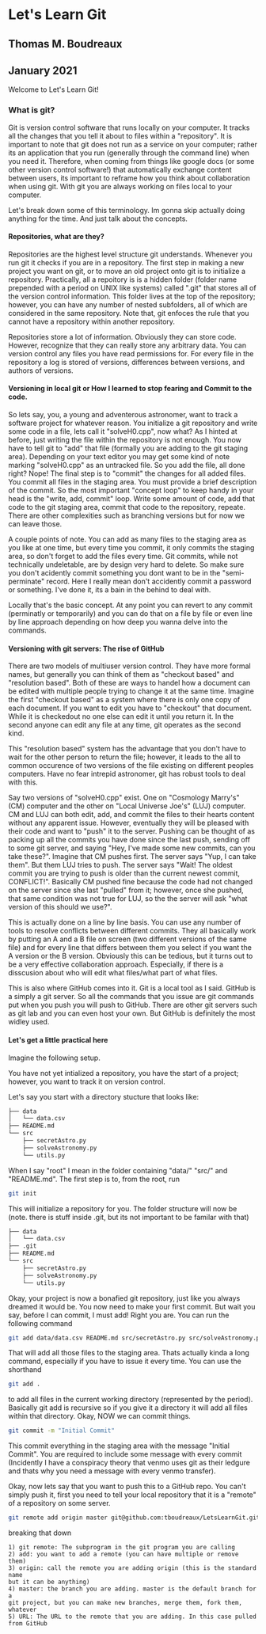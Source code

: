# Let's Learn Git
## Thomas M. Boudreaux
## January 2021

Welcome to Let's  Learn Git!

<hline>

### What is git? 
Git is version control software that runs locally on your computer. It tracks
all the changes that you tell it about to files within a "repository". It is
important to note that git does not run as a service on your computer; rather
its an application that you run (generally through the command line) when you
need it. Therefore, when coming from things like google docs (or some other
version control software!) that automatically exchange content between users,
its important to reframe how you think about collaboration when using git. With
git you are always working on files local to your computer.

Let's break down some of this terminology. Im gonna skip actually doing
anything for the time. And just talk about the concepts.

#### Repositories, what are they?
Repositories are the highest level structure git understands. Whenever you run
git it checks if you are in a repository. The first step in making a new
project you want on git, or to move an old project onto git is to initialize a
repository. Practically, all a repoitory is is a hidden folder (folder name
prepended with a period on UNIX like systems) called ".git" that stores all of
the version control information. This folder lives at the top of the
repository; however, you can have any number of nested subfolders, all of which
are considered in the same repository. Note that, git enfoces the rule that you
cannot have a repository within another repository.

Repositories store a lot of information. Obviously they can store code.
However, recognize that they can really store any arbitrary data. You can
version control any files you have read permissions for. For every file in the
repository a log is stored of versions, differences between versions, and
authors of versions. 


#### Versioning in local git or How I learned to stop fearing and Commit to the code.
So lets say, you, a young and adventerous astronomer, want to track a software
project for whatever reason. You initialize a git repository and write some
code in a file, lets call it "solveH0.cpp", now what? As I hinted at before,
just writing the file within the repository is not enough. You now have to tell
git to "add" that file (formally you are adding to the git staging area).
Depending on your text editor you may get some kind of note marking
"solveH0.cpp" as an untracked file. So you add the file, all done right? Nope!
The final step is to "commit" the changes for all added files. You commit all
files in the staging area. You must provide a brief description of the commit.
So the most important "concept loop" to keep handy in your head is the "write,
add, commit" loop. Write some amount of code, add that code to the git staging
area, commit that code to the repository, repeate. There are other complexities
such as branching versions but for now we can leave those.

A couple points of note. You can add as many files to the staging area as you
like at one time, but every time you commit, it only commits the staging area,
so don't forget to add the files every time. Git commits, while not technically
undeletable, are by design very hard to delete. So make sure you don't
acidently commit something you dont want to be in the "semi-perminate" record.
Here I really mean don't accidently commit a password or something. I've done
it, its a bain in the behind to deal with.

Locally that's the basic concept. At any point you can revert to any commit
(perminatly or temporarily) and you can do that on a file by file or even line
by line approach depending on how deep you wanna delve into the commands.

#### Versioning with git servers: The rise of GitHub
There are two models of multiuser version control. They have more formal names,
but generally you can think of them as "checkout based" and "resolution based".
Both of these are ways to handel how a document can be edited with multiple
people trying to change it at the same time. Imagine the first "checkout based"
as a system where there is only one copy of each document. If you want to edit
you have to "checkout" that document. While it is checkedout no one else can
edit it until you return it. In the second anyone can edit any file at any
time, git operates as the second kind.

This "resolution based" system has the advantage that you don't have to wait
for the other person to return the file; however, it leads to the all to common
occurence of two versions of the file existing on different peoples computers.
Have no fear intrepid astronomer, git has robust tools to deal with this.

Say two versions of "solveH0.cpp" exist. One on "Cosmology Marry's" (CM)
computer and the other on "Local Universe Joe's" (LUJ) computer. CM and LUJ can
both edit, add, and commit the files to their hearts content without any
apparent issue. However, eventually they will be pleased with their code and
want to "push" it to the server. Pushing can be thought of as packing up all
the commits you have done since the last push, sending off to some git server,
and saying "Hey, I've made some new commits, can you take these?". Imagine that
CM pushes first. The server says "Yup, I can take them". But them LUJ tries to
push. The server says "Wait! The oldest commit you are trying to push is older
than the current newest commit, CONFLICT!". Basically CM pushed fine because
the code had not changed on the server since she last "pulled" from it;
however, once she pushed, that same condition was not true for LUJ, so the the
server will ask "what version of this should we use?".

This is actually done on a line by line basis. You can use any number of tools
to resolve conflicts between different commits. They all basically work by
putting an A and a B file on screen (two different versions of the same file)
and for every line that differs between them you select if you want the A
version or the B version. Obviously this can be tedious, but it turns out to be
a very effective collaboration approach. Especially, if there is a disscusion
about who will edit what files/what part of what files.

This is also where GitHub comes into it. Git is a local tool as I said. GitHub
is a simply a git server. So all the commands that you issue are git commands
put when you push you will push to GitHub. There are other git servers such as
git lab and you can even host your own. But GitHub is definitely the most
widley used.

#### Let's get a little practical here
Imagine the following setup. 

You have not yet intialized a repository, you have the start of a project;
however, you want to track it on version control.

Let's say you start with a directory stucture that looks like:

```bash
├── data
│   └── data.csv
├── README.md
└── src
    ├── secretAstro.py
    ├── solveAstronomy.py
    └── utils.py
```

When I say "root" I mean in the folder containing "data/" "src/" and
"README.md". The first step is to, from the root, run 
```bash
git init
```
This will initialize a repository for you. The folder structure will now be
(note. there is stuff inside .git, but its not important to be familar with
that)
```bash
├── data
│   └── data.csv
├── .git
├── README.md
└── src
    ├── secretAstro.py
    ├── solveAstronomy.py
    └── utils.py

```
Okay, your project is now a bonafied git repository, just like you always
dreamed it would be. You now need to make your first commit. But wait you say,
before I can commit, I must add! Right you are. You can run the following
command
```bash
git add data/data.csv README.md src/secretAstro.py src/solveAstronomy.py src/utils.py
```
That will add all those files to the staging area. Thats actually kinda a long
command, especially if you have to issue it every time. You can use the shorthand
```bash
git add .
```
to add all files in the current working directory (represented by the period).
Basically git add is recursive so if you give it a directory it will add all
files within that directory. Okay, NOW we can commit things. 
```bash
git commit -m "Initial Commit"
```
This commit everything in the staging area with the message "Initial Commit".
You are required to include some message with every commit (Incidently I have a
conspiracy theory that venmo uses git as their ledgure and thats why you need a
message with every venmo transfer).

Okay, now lets say that you want to push this to a GitHub repo. You can't
simply push it, first you need to tell your local repository that it is a
"remote" of a repository on some server.
```bash
git remote add origin master git@github.com:tboudreaux/LetsLearnGit.git
```
breaking that down

	1) git remote: The subprogram in the git program you are calling
	2) add: you want to add a remote (you can have multiple or remove them)
	3) origin: call the remote you are adding origin (this is the standard name
	but it can be anything)
	4) master: the branch you are adding. master is the default branch for a
	git project, but you can make new branches, merge them, fork them, whatever
	5) URL: The URL to the remote that you are adding. In this case pulled from GitHub
